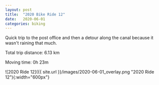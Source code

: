 ```yaml
---
layout: post
title:  "2020 Bike Ride 12"
date:   2020-06-01
categories: biking
---
```


Quick trip to the post office and then a detour along the canal because it wasn't raining that much.

Total trip distance: 6.13 km

Moving time: 0h 23m

![2020 Ride 12]({{ site.url }}/images/2020-06-01_overlay.png "2020 Ride 12"){:width="600px"}
